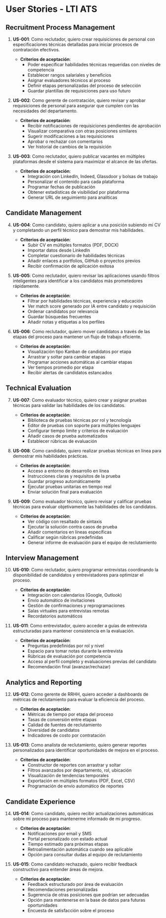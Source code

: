 # User Stories - LTI ATS

## Recruitment Process Management

1. **US-001**: Como reclutador, quiero crear requisiciones de personal con especificaciones técnicas detalladas para iniciar procesos de contratación efectivos.

   - **Criterios de aceptación**:
     - Poder especificar habilidades técnicas requeridas con niveles de competencia
     - Establecer rangos salariales y beneficios
     - Asignar evaluadores técnicos al proceso
     - Definir etapas personalizadas del proceso de selección
     - Guardar plantillas de requisiciones para uso futuro

2. **US-002**: Como gerente de contratación, quiero revisar y aprobar requisiciones de personal para asegurar que cumplen con las necesidades del departamento.

   - **Criterios de aceptación**:
     - Recibir notificaciones de requisiciones pendientes de aprobación
     - Visualizar comparativa con otras posiciones similares
     - Sugerir modificaciones a las requisiciones
     - Aprobar o rechazar con comentarios
     - Ver historial de cambios de la requisición

3. **US-003**: Como reclutador, quiero publicar vacantes en múltiples plataformas desde el sistema para maximizar el alcance de las ofertas.
   - **Criterios de aceptación**:
     - Integración con LinkedIn, Indeed, Glassdoor y bolsas de trabajo
     - Personalizar el contenido para cada plataforma
     - Programar fechas de publicación
     - Obtener estadísticas de visibilidad por plataforma
     - Generar URL de seguimiento para analíticas

## Candidate Management

4. **US-004**: Como candidato, quiero aplicar a una posición subiendo mi CV y completando un perfil técnico para demostrar mis habilidades.

   - **Criterios de aceptación**:
     - Subir CV en múltiples formatos (PDF, DOCX)
     - Importar datos desde LinkedIn
     - Completar cuestionario de habilidades técnicas
     - Añadir enlaces a portfolios, GitHub o proyectos previos
     - Recibir confirmación de aplicación exitosa

5. **US-005**: Como reclutador, quiero revisar las aplicaciones usando filtros inteligentes para identificar a los candidatos más prometedores rápidamente.

   - **Criterios de aceptación**:
     - Filtrar por habilidades técnicas, experiencia y educación
     - Ver match score generado por IA entre candidato y requisición
     - Ordenar candidatos por relevancia
     - Guardar búsquedas frecuentes
     - Añadir notas y etiquetas a los perfiles

6. **US-006**: Como reclutador, quiero mover candidatos a través de las etapas del proceso para mantener un flujo de trabajo eficiente.
   - **Criterios de aceptación**:
     - Visualización tipo Kanban de candidatos por etapa
     - Arrastrar y soltar para cambiar etapas
     - Programar acciones automáticas al cambiar etapas
     - Ver tiempos promedio por etapa
     - Recibir alertas de candidatos estancados

## Technical Evaluation

7. **US-007**: Como evaluador técnico, quiero crear y asignar pruebas técnicas para validar las habilidades de los candidatos.

   - **Criterios de aceptación**:
     - Biblioteca de pruebas técnicas por rol y tecnología
     - Editor de pruebas con soporte para múltiples lenguajes
     - Configurar tiempo límite y criterios de evaluación
     - Añadir casos de prueba automatizados
     - Establecer rúbricas de evaluación

8. **US-008**: Como candidato, quiero realizar pruebas técnicas en línea para demostrar mis habilidades prácticas.

   - **Criterios de aceptación**:
     - Acceso a entorno de desarrollo en línea
     - Instrucciones claras y requisitos de la prueba
     - Guardar progreso automáticamente
     - Ejecutar pruebas unitarias en tiempo real
     - Enviar solución final para evaluación

9. **US-009**: Como evaluador técnico, quiero revisar y calificar pruebas técnicas para evaluar objetivamente las habilidades de los candidatos.
   - **Criterios de aceptación**:
     - Ver código con resaltado de sintaxis
     - Ejecutar la solución contra casos de prueba
     - Añadir comentarios en líneas específicas
     - Calificar según rúbricas predefinidas
     - Generar informe de evaluación para el equipo de reclutamiento

## Interview Management

10. **US-010**: Como reclutador, quiero programar entrevistas coordinando la disponibilidad de candidatos y entrevistadores para optimizar el proceso.

    - **Criterios de aceptación**:
      - Integración con calendarios (Google, Outlook)
      - Envío automático de invitaciones
      - Gestión de confirmaciones y reprogramaciones
      - Salas virtuales para entrevistas remotas
      - Recordatorios automáticos

11. **US-011**: Como entrevistador, quiero acceder a guías de entrevista estructuradas para mantener consistencia en la evaluación.
    - **Criterios de aceptación**:
      - Preguntas predefinidas por rol y nivel
      - Espacio para tomar notas durante la entrevista
      - Rúbricas de evaluación por competencia
      - Acceso al perfil completo y evaluaciones previas del candidato
      - Recomendación final (avanzar/rechazar)

## Analytics and Reporting

12. **US-012**: Como gerente de RRHH, quiero acceder a dashboards de métricas de reclutamiento para evaluar la eficiencia del proceso.

    - **Criterios de aceptación**:
      - Métricas de tiempo por etapa del proceso
      - Tasas de conversión entre etapas
      - Calidad de fuentes de reclutamiento
      - Diversidad de candidatos
      - Indicadores de costo por contratación

13. **US-013**: Como analista de reclutamiento, quiero generar reportes personalizados para identificar oportunidades de mejora en el proceso.
    - **Criterios de aceptación**:
      - Constructor de reportes con arrastrar y soltar
      - Filtros avanzados por departamento, rol, ubicación
      - Visualización de tendencias temporales
      - Exportación en múltiples formatos (PDF, Excel, CSV)
      - Programación de envío automático de reportes

## Candidate Experience

14. **US-014**: Como candidato, quiero recibir actualizaciones automáticas sobre mi proceso para mantenerme informado de mi progreso.

    - **Criterios de aceptación**:
      - Notificaciones por email y SMS
      - Portal personalizado con estado actual
      - Tiempo estimado para próximas etapas
      - Retroalimentación automática cuando sea aplicable
      - Opción para consultar dudas al equipo de reclutamiento

15. **US-015**: Como candidato rechazado, quiero recibir feedback constructivo para entender áreas de mejora.
    - **Criterios de aceptación**:
      - Feedback estructurado por área de evaluación
      - Recomendaciones personalizadas
      - Sugerencia de otras posiciones que podrían ser adecuadas
      - Opción para mantenerse en la base de datos para futuras oportunidades
      - Encuesta de satisfacción sobre el proceso
